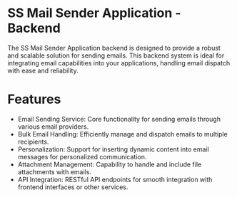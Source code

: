 # SS Mail Sender Application - Backend
 The SS Mail Sender Application backend is designed to provide a robust and scalable solution for sending emails. This backend system is ideal for integrating email capabilities into your applications, handling email dispatch with ease and reliability.
# Features
 - Email Sending Service: Core functionality for sending emails through various email providers.
 - Bulk Email Handling: Efficiently manage and dispatch emails to multiple recipients.
 - Personalization: Support for inserting dynamic content into email messages for personalized communication.
 - Attachment Management: Capability to handle and include file attachments with emails.
 - API Integration: RESTful API endpoints for smooth integration with frontend interfaces or other services.
